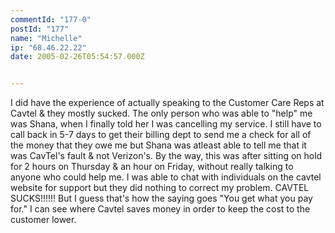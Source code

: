 ```yaml
---
commentId: "177-0"
postId: "177"
name: "Michelle"
ip: "68.46.22.22"
date: 2005-02-26T05:54:57.000Z


---
```

<p>I did have the experience of actually speaking to the Customer Care Reps at Cavtel & they mostly sucked.  The only person who was able to "help" me was Shana, when I finally told her I was cancelling my service.  I still have to call back in 5-7 days to get their billing dept to send me a check for all of the money that they owe me but Shana was atleast able to tell me that it was CavTel's fault & not Verizon's.  By the way, this was after sitting on hold for 2 hours on Thursday & an hour on Friday, without really talking to anyone who could help me.  I was able to chat with individuals on the cavtel website for support but they did nothing to correct my problem.  CAVTEL SUCKS!!!!!!  But I guess that's how the saying goes "You get what you pay for."  I can see where Cavtel saves money in order to keep the cost to the customer lower.</p>